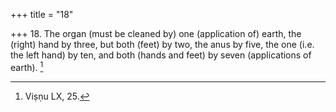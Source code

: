 +++
title = "18"

+++
18. The organ (must be cleaned by) one (application of) earth, the (right) hand by three, but both (feet) by two, the anus by five, the one (i.e. the left hand) by ten, and both (hands and feet) by seven (applications of earth). [^13] 


[^13]:  Viṣṇu LX, 25.
